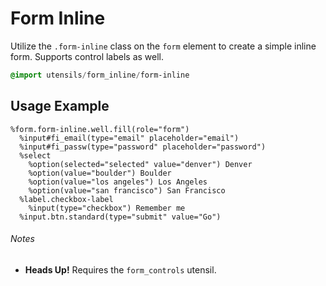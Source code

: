 
# Form Inline
Utilize the `.form-inline` class on the `form` element to create a simple
inline form. Supports control labels as well.

```sass
@import utensils/form_inline/form-inline
```

## Usage Example

<!--~ markup/form_inline.html.haml -->
```haml
%form.form-inline.well.fill(role="form")
  %input#fi_email(type="email" placeholder="email")
  %input#fi_passw(type="password" placeholder="password")
  %select
    %option(selected="selected" value="denver") Denver
    %option(value="boulder") Boulder
    %option(value="los angeles") Los Angeles
    %option(value="san francisco") San Francisco
  %label.checkbox-label
    %input(type="checkbox") Remember me
  %input.btn.standard(type="submit" value="Go")
```
<!-- end -->

###### Notes
- **Heads Up!** Requires the `form_controls` utensil.

